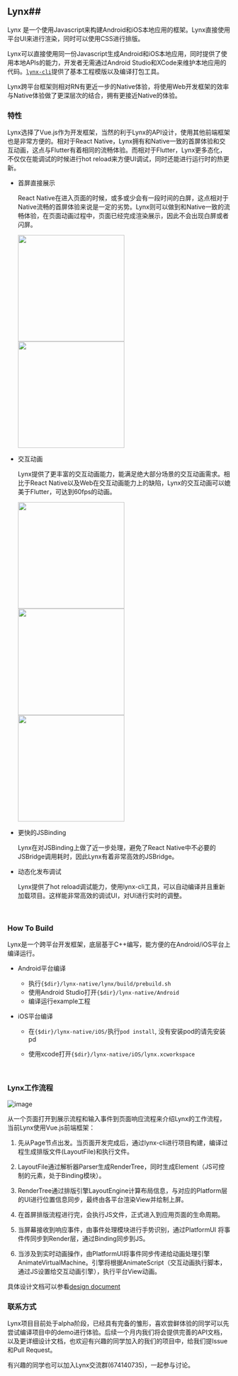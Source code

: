 ## Lynx##

Lynx 是一个使用Javascript来构建Android和iOS本地应用的框架。Lynx直接使用平台UI来进行渲染，同时可以使用CSS进行排版。

Lynx可以直接使用同一份Javascript生成Android和iOS本地应用，同时提供了使用本地APIs的能力，开发者无需通过Android Studio和XCode来维护本地应用的代码。[`lynx-cli`](https://github.com/hxxft/lynx-cli)提供了基本工程模版以及编译打包工具。

Lynx跨平台框架则相对RN有更近一步的Native体验，将使用Web开发框架的效率与Native体验做了更深层次的结合，拥有更接近Native的体验。



### 特性

Lynx选择了Vue.js作为开发框架，当然的利于Lynx的API设计，使用其他前端框架也是非常方便的。相对于React Native，Lynx拥有和Native一致的首屏体验和交互动画，这点与Flutter有着相同的流畅体验。而相对于Flutter，Lynx更多态化，不仅仅在能调试的时候进行hot reload来方便UI调试，同时还能进行运行时的热更新。

- 首屏直接展示

  React Native在进入页面的时候，或多或少会有一段时间的白屏，这点相对于Native流畅的首屏体验来说是一定的劣势。Lynx则可以做到和Native一致的流畅体验，在页面动画过程中，页面已经完成渲染展示，因此不会出现白屏或者闪屏。

  <img src="https://github.com/hxxft/lynx-native/raw/master/images/about_page2.gif" width="240"/> <img src="https://github.com/hxxft/lynx-native/raw/master/images/about_page1.gif" width="240"/>  

- 交互动画

  Lynx提供了更丰富的交互动画能力，能满足绝大部分场景的交互动画需求。相比于React Native以及Web在交互动画能力上的缺陷，Lynx的交互动画可以媲美于Flutter，可达到60fps的动画。

  <img src="https://github.com/hxxft/lynx-native/raw/master/images/about_animation1.gif" width="240"/> <img src="https://github.com/hxxft/lynx-native/raw/master/images/about_animation2.gif" width="240"/> <img src="https://github.com/hxxft/lynx-native/raw/master/images/about_animation3.gif" width="240"/>

- 更快的JSBinding

  Lynx在对JSBinding上做了近一步处理，避免了React Native中不必要的JSBridge调用耗时，因此Lynx有着非常高效的JSBridge。

- 动态化发布调试

  Lynx提供了hot reload调试能力，使用lynx-cli工具，可以自动编译并且重新加载项目。这样能非常高效的调试UI，对UI进行实时的调整。

  ​

### How To Build

  Lynx是一个跨平台开发框架，底层基于C++编写，能方便的在Android/iOS平台上编译运行。

  + Android平台编译  
    + 执行`{$dir}/lynx-native/lynx/build/prebuild.sh`  
    + 使用Android Studio打开`{$dir}/lynx-native/Android`  
    + 编译运行example工程

  + iOS平台编译  

    + 在`{$dir}/lynx-native/iOS/`执行`pod install`, 没有安装pod的请先安装pd  

    + 使用xcode打开`{$dir}/lynx-native/iOS/lynx.xcworkspace`

      ​

### Lynx工作流程

![image](https://github.com/hxxft/lynx-native/raw/master/images/lynx-native-design.png)

从一个页面打开到展示流程和输入事件到页面响应流程来介绍Lynx的工作流程，当前Lynx使用Vue.js前端框架：

1. 先从Page节点出发。当页面开发完成后，通过lynx-cli进行项目构建，编译过程生成排版文件(LayoutFile)和执行文件。

2. LayoutFile通过解析器Parser生成RenderTree，同时生成Element（JS可控制的元素，处于Binding模块）。

3. RenderTree通过排版引擎LayoutEngine计算布局信息，与对应的Platform层的UI进行位置信息同步，最终由各平台渲染View并绘制上屏。

4. 在首屏排版流程进行完，会执行JS文件，正式进入到应用页面的生命周期。

5. 当屏幕接收到响应事件，由事件处理模块进行手势识别，通过PlatformUI 将事件传同步到Render层，通过Binding同步到JS。

6. 当涉及到实时动画操作，由PlatformUI将事件同步传递给动画处理引擎AnimateVirtualMachine。引擎将根据AnimateScript（交互动画执行脚本，通过JS设置给交互动画引擎），执行平台View动画。

具体设计文档可以参看[design document](https://github.com/hxxft/lynx-doc/blob/master/lynx-native-design.md)




### 联系方式

Lynx项目目前处于alpha阶段，已经具有完备的雏形，喜欢尝鲜体验的同学可以先尝试编译项目中的demo进行体验。后续一个月内我们将会提供完善的API文档，以及更详细设计文档，也欢迎有兴趣的同学加入的我们的项目中，给我们提Issue和Pull Request。 

有兴趣的同学也可以加入Lynx交流群(674140735)，一起参与讨论。

